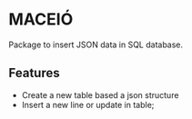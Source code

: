 # MACEIÓ
Package to insert JSON data in SQL database.

## Features
- Create a new table based a json structure
- Insert a new line or update in table;
